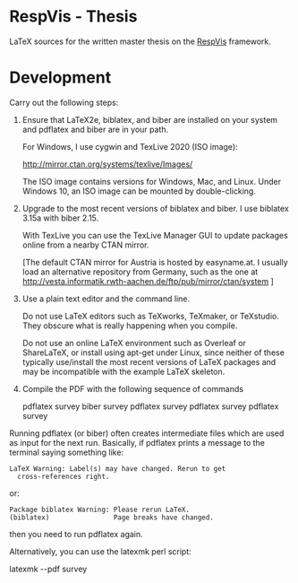 # RespVis - Thesis

LaTeX sources for the written master thesis on the [RespVis](https://github.com/AlmostBearded/respvis) framework. 


# Development

Carry out the following steps:


1. Ensure that LaTeX2e, biblatex, and biber are installed on your system
   and pdflatex and biber are in your path.

   For Windows, I use cygwin and TexLive 2020 (ISO image):

     http://mirror.ctan.org/systems/texlive/Images/

   The ISO image contains versions for Windows, Mac, and Linux.
   Under Windows 10, an ISO image can be mounted by double-clicking.



2. Upgrade to the most recent versions of biblatex and biber.
   I use biblatex 3.15a with biber 2.15.

   With TexLive you can use the TexLive Manager GUI to update
   packages online from a nearby CTAN mirror.

   [The default CTAN mirror for Austria is hosted by easyname.at.
    I usually load an alternative repository from Germany, such
    as the one at
    http://vesta.informatik.rwth-aachen.de/ftp/pub/mirror/ctan/system
   ]




3. Use a plain text editor and the command line.

   Do not use LaTeX editors such as TeXworks, TeXmaker, or
   TeXstudio. They obscure what is really happening when you compile.

   Do not use an online LaTeX environment such as Overleaf or ShareLaTeX,
   or install using apt-get under Linux, since neither of these
   typically use/install the most recent versions of LaTeX packages and
   may be incompatible with the example LaTeX skeleton.





4. Compile the PDF with the following sequence of commands

   pdflatex survey
   biber survey
   pdflatex survey
   pdflatex survey
   pdflatex survey


  Running pdflatex (or biber) often creates intermediate files which
  are used as input for the next run. Basically, if pdflatex prints a
  message to the terminal saying something like:

    LaTeX Warning: Label(s) may have changed. Rerun to get
      cross-references right.

  or:

    Package biblatex Warning: Please rerun LaTeX.
    (biblatex)                Page breaks have changed.

  then you need to run pdflatex again.


  Alternatively, you can use the latexmk perl script:

   latexmk --pdf survey

